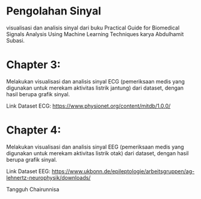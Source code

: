 # Pengolahan Sinyal
visualisasi dan analisis sinyal dari buku Practical Guide for Biomedical Signals Analysis Using Machine Learning Techniques karya Abdulhamit Subasi.

# Chapter 3:
Melakukan visualisasi dan analisis sinyal ECG (pemeriksaan medis yang digunakan untuk merekam aktivitas listrik jantung) dari dataset, dengan hasil berupa grafik sinyal.

Link Dataset ECG: https://www.physionet.org/content/mitdb/1.0.0/

# Chapter 4: 
Melakukan visualisasi dan analisis sinyal EEG (pemeriksaan medis yang digunakan untuk merekam aktivitas listrik otak) dari dataset, dengan hasil berupa grafik sinyal.

Link Dataset EEG: https://www.ukbonn.de/epileptologie/arbeitsgruppen/ag-lehnertz-neurophysik/downloads/

Tangguh Chairunnisa
